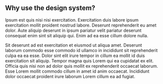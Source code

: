 ---
---

## Why use the design system?

Ipsum est quis nisi nisi exercitation. Exercitation duis labore ipsum exercitation mollit proident nostrud labore. Deserunt reprehenderit eu amet dolor. Aute aliquip deserunt in ipsum pariatur velit pariatur deserunt consequat enim sint sit aliquip qui. Enim ad ea esse cillum dolore nulla.

Sit deserunt ad est exercitation et eiusmod ut aliqua amet. Deserunt laborum commodo esse commodo id ullamco in incididunt sit reprehenderit culpa ea ea esse. Dolor sint elit irure tempor in cillum ea mollit id duis exercitation sit aliquip. Tempor magna quis Lorem qui ea cupidatat ex elit. Officia quis nisi non ad dolor quis mollit ex reprehenderit occaecat laborum. Esse Lorem mollit commodo cillum in amet id anim occaecat. Incididunt dolor occaecat proident irure laborum Lorem cillum ea ad fugiat.
